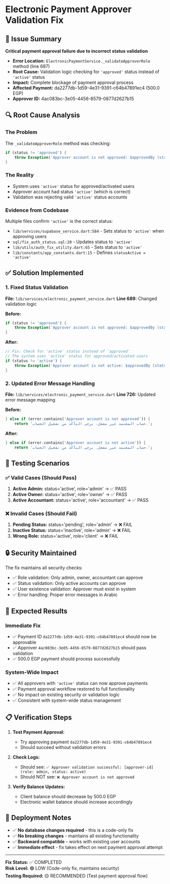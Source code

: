 # Electronic Payment Approver Validation Fix

## 🚨 Issue Summary
**Critical payment approval failure due to incorrect status validation**

- **Error Location:** `ElectronicPaymentService._validateApproverRole` method (line 687)
- **Root Cause:** Validation logic checking for `'approved'` status instead of `'active'` status
- **Impact:** Complete blockage of payment approval process
- **Affected Payment:** da2277db-1d59-4e31-9391-c64b47891ec4 (500.0 EGP)
- **Approver ID:** 4ac083bc-3e05-4456-8579-0877d2627b15

## 🔍 Root Cause Analysis

### The Problem
The `_validateApproverRole` method was checking:
```dart
if (status != 'approved') {
    throw Exception('Approver account is not approved: $approvedBy (status: $status)');
}
```

### The Reality
- System uses `'active'` status for approved/activated users
- Approver account had status `'active'` (which is correct)
- Validation was rejecting valid `'active'` status accounts

### Evidence from Codebase
Multiple files confirm `'active'` is the correct status:
- `lib/services/supabase_service.dart:584` - Sets status to `'active'` when approving users
- `sql/fix_auth_status.sql:20` - Updates status to `'active'`
- `lib/utils/auth_fix_utility.dart:65` - Sets status to `'active'`
- `lib/constants/app_constants.dart:15` - Defines `statusActive = 'active'`

## ✅ Solution Implemented

### 1. Fixed Status Validation
**File:** `lib/services/electronic_payment_service.dart`
**Line 689:** Changed validation logic

**Before:**
```dart
if (status != 'approved') {
    throw Exception('Approver account is not approved: $approvedBy (status: $status)');
}
```

**After:**
```dart
// Fix: Check for 'active' status instead of 'approved' 
// The system uses 'active' status for approved/activated users
if (status != 'active') {
    throw Exception('Approver account is not active: $approvedBy (status: $status)');
}
```

### 2. Updated Error Message Handling
**File:** `lib/services/electronic_payment_service.dart`
**Line 726:** Updated error message mapping

**Before:**
```dart
} else if (error.contains('Approver account is not approved')) {
    return 'حساب المعتمد غير مفعل. يرجى التأكد من تفعيل الحساب.';
```

**After:**
```dart
} else if (error.contains('Approver account is not active')) {
    return 'حساب المعتمد غير مفعل. يرجى التأكد من تفعيل الحساب.';
```

## 🧪 Testing Scenarios

### ✅ Valid Cases (Should Pass)
1. **Active Admin:** status='active', role='admin' → ✅ PASS
2. **Active Owner:** status='active', role='owner' → ✅ PASS  
3. **Active Accountant:** status='active', role='accountant' → ✅ PASS

### ❌ Invalid Cases (Should Fail)
1. **Pending Status:** status='pending', role='admin' → ❌ FAIL
2. **Inactive Status:** status='inactive', role='admin' → ❌ FAIL
3. **Wrong Role:** status='active', role='client' → ❌ FAIL

## 🔒 Security Maintained

The fix maintains all security checks:
- ✅ Role validation: Only admin, owner, accountant can approve
- ✅ Status validation: Only active accounts can approve  
- ✅ User existence validation: Approver must exist in system
- ✅ Error handling: Proper error messages in Arabic

## 🎯 Expected Results

### Immediate Fix
- ✅ Payment ID `da2277db-1d59-4e31-9391-c64b47891ec4` should now be approvable
- ✅ Approver `4ac083bc-3e05-4456-8579-0877d2627b15` should pass validation
- ✅ 500.0 EGP payment should process successfully

### System-Wide Impact
- ✅ All approvers with `'active'` status can now approve payments
- ✅ Payment approval workflow restored to full functionality
- ✅ No impact on existing security or validation logic
- ✅ Consistent with system-wide status management

## 📋 Verification Steps

1. **Test Payment Approval:**
   - Try approving payment `da2277db-1d59-4e31-9391-c64b47891ec4`
   - Should succeed without validation errors

2. **Check Logs:**
   - Should see: `✅ Approver validation successful: [approver-id] (role: admin, status: active)`
   - Should NOT see: `❌ Approver account is not approved`

3. **Verify Balance Updates:**
   - Client balance should decrease by 500.0 EGP
   - Electronic wallet balance should increase accordingly

## 🚀 Deployment Notes

- ✅ **No database changes required** - this is a code-only fix
- ✅ **No breaking changes** - maintains all existing functionality
- ✅ **Backward compatible** - works with existing user accounts
- ✅ **Immediate effect** - fix takes effect on next payment approval attempt

---

**Fix Status:** ✅ COMPLETED  
**Risk Level:** 🟢 LOW (Code-only fix, maintains security)  
**Testing Required:** 🟡 RECOMMENDED (Test payment approval flow)
